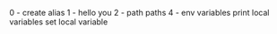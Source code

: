 0 - create alias
1 - hello you
2 - path
paths
4 - env variables
print local variables
set local variable
